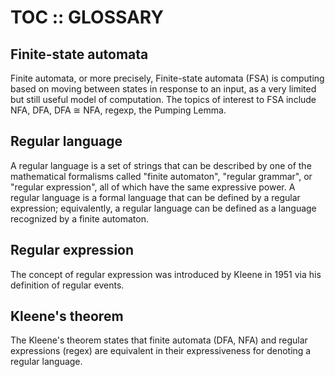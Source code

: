 # TOC :: GLOSSARY

## Finite-state automata
Finite automata, or more precisely, Finite-state automata (FSA) is computing based on moving between states in response to an input, as a very limited but still useful model of computation. The topics of interest to FSA include NFA, DFA, DFA ≅ NFA, regexp, the Pumping Lemma.

## Regular language
A regular language is a set of strings that can be described by one of the mathematical formalisms called "finite automaton", "regular grammar", or "regular expression", all of which have the same expressive power. A regular language is a formal language that can be defined by a regular expression; equivalently, a regular language can be defined as a language recognized by a finite automaton.

## Regular expression
The concept of regular expression was introduced by Kleene in 1951 via his definition of regular events.

## Kleene's theorem
The Kleene's theorem states that finite automata (DFA, NFA) and regular expressions (regex) are equivalent in their expressiveness for denoting a regular language.
